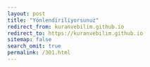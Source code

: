 ```yaml
---
layout: post
title: "Yönlendiriliyorsunuz"
redirect_from: kuranvebilim.github.io
redirect_to: https://kuranvebilim.github.io
sitemap: false
search_omit: true
permalink: /301.html
---  
```


<html>
<head>
<meta content="text/html; charset=utf-8" />
<meta content="0;url={{site.url}}" />
</head>
</html>
